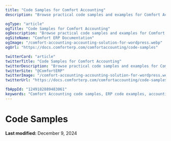 ```yaml
---
title: "Code Samples for Comfort Accounting"
description: "Browse practical code samples and examples for Comfort Accounting. Get ready-to-use code snippets for customization, integration, and extending your ERP accounting functionality."

ogType: "article"
ogTitle: "Code Samples for Comfort Accounting"
ogDescription: "Browse practical code samples and examples for Comfort Accounting. Get ready-to-use code snippets for customization, integration, and extending your ERP accounting functionality."
ogSiteName: "Comfort ERP Documentation"
ogImage: "/comfort-accounting-accounting-solution-for-wordpress.webp"
ogUrl: "https://docs.comforterp.com/comfortaccounting/code-samples"

twitterCard: "article"
twitterTitle: "Code Samples for Comfort Accounting"
twitterDescription: "Browse practical code samples and examples for Comfort Accounting. Get ready-to-use code snippets for customization, integration, and extending your ERP accounting functionality."
twitterSite: "@ComfortERP"
twitterImage: "/comfort-accounting-accounting-solution-for-wordpress.webp"
twitterUrl: "https://docs.comforterp.com/comfortaccounting/code-samples"

fbAppId: "1249182889483061"
keywords: "Comfort Accounting code samples, ERP code examples, accounting plugin snippets, development examples, PHP code, WordPress hooks implementation, custom functions, integration code, API usage examples"
---
```


# Code Samples

**Last modified:** December 9, 2024